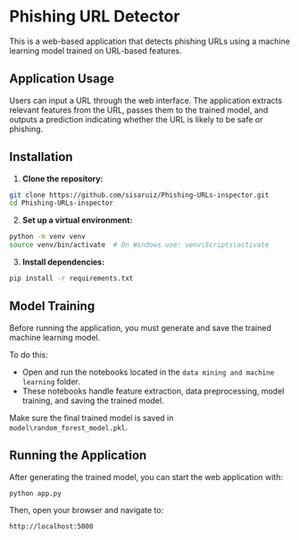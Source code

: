 # Phishing URL Detector

This is a web-based application that detects phishing URLs using a machine learning model trained on URL-based features.

## Application Usage

Users can input a URL through the web interface. The application extracts relevant features from the URL, passes them to the trained model, and outputs a prediction indicating whether the URL is likely to be safe or phishing.

## Installation

1. **Clone the repository:**

```bash
git clone https://github.com/sisaruiz/Phishing-URLs-inspector.git
cd Phishing-URLs-inspector
```

2. **Set up a virtual environment:**

```bash
python -m venv venv
source venv/bin/activate  # On Windows use: venv\Scripts\activate
```

3. **Install dependencies:**

```bash
pip install -r requirements.txt
```

## Model Training

Before running the application, you must generate and save the trained machine learning model.

To do this:

- Open and run the notebooks located in the `data mining and machine learning` folder.
- These notebooks handle feature extraction, data preprocessing, model training, and saving the trained model.

Make sure the final trained model is saved in `model\random_forest_model.pkl`.

## Running the Application

After generating the trained model, you can start the web application with:

```bash
python app.py
```

Then, open your browser and navigate to:

```
http://localhost:5000
```
